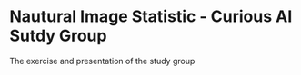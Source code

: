 # Nautural Image Statistic - Curious AI Sutdy Group

The exercise and presentation of the study group
